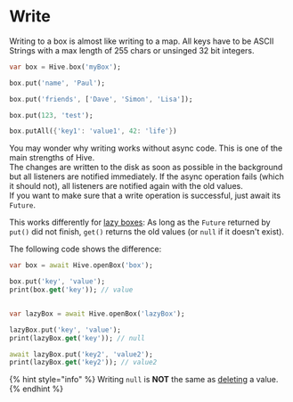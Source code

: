 # Write

Writing to a box is almost like writing to a map. All keys have to be ASCII Strings with a max length of 255 chars or unsinged 32 bit integers.

```dart
var box = Hive.box('myBox');

box.put('name', 'Paul');

box.put('friends', ['Dave', 'Simon', 'Lisa']);

box.put(123, 'test');

box.putAll({'key1': 'value1', 42: 'life'})
```

You may wonder why writing works without async code. This is one of the main strengths of Hive.  
The changes are written to the disk as soon as possible in the background but all listeners are notified immediately. If the async operation fails \(which it should not\), all listeners are notified again with the old values.  
If you want to make sure that a write operation is successful, just await its `Future`.

This works differently for [lazy boxes](../advanced/lazy_box.md): As long as the `Future` returned by `put()` did not finish, `get()` returns the old values \(or `null` if it doesn't exist\).

The following code shows the difference:

```dart
var box = await Hive.openBox('box');

box.put('key', 'value');
print(box.get('key')); // value


var lazyBox = await Hive.openBox('lazyBox');

lazyBox.put('key', 'value');
print(lazyBox.get('key')); // null

await lazyBox.put('key2', 'value2');
print(lazyBox.get('key2')); // value2
```

{% hint style="info" %}
Writing `null` is **NOT** the same as [deleting](delete.md) a value.
{% endhint %}

